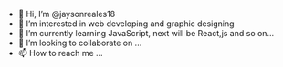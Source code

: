 - 👋 Hi, I’m @jaysonreales18
- 👀 I’m interested in web developing and graphic designing
- 🌱 I’m currently learning JavaScript, next will be React,js and so on...
- 💞️ I’m looking to collaborate on ...
- 📫 How to reach me ...

<!---
jaysonreales18/jaysonreales18 is a ✨ special ✨ repository because its `README.md` (this file) appears on your GitHub profile.
You can click the Preview link to take a look at your changes.
--->
